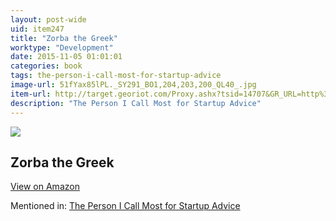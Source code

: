 ```yaml
---
layout: post-wide
uid: item247
title: "Zorba the Greek"
worktype: "Development"
date: 2015-11-05 01:01:01
categories: book
tags: the-person-i-call-most-for-startup-advice
image-url: 51fYax85lPL._SY291_BO1,204,203,200_QL40_.jpg
item-url: http://target.georiot.com/Proxy.ashx?tsid=14707&GR_URL=http%3A%2F%2Fwww.amazon.com%2FZorba-Greek-Nikos-Kazantzakis%2Fdp%2F0684825546
description: "The Person I Call Most for Startup Advice"
---
```

<a href="http://target.georiot.com/Proxy.ashx?tsid=14707&GR_URL=http%3A%2F%2Fwww.amazon.com%2FZorba-Greek-Nikos-Kazantzakis%2Fdp%2F0684825546" target="blank"><img src="../../../../img/thumbs/51fYax85lPL._SY291_BO1,204,203,200_QL40_.jpg" class="prod-img"></a>
<h2>Zorba the Greek</h2>
<p><a class="btn btn-primary" href="http://target.georiot.com/Proxy.ashx?tsid=14707&GR_URL=http%3A%2F%2Fwww.amazon.com%2FZorba-Greek-Nikos-Kazantzakis%2Fdp%2F0684825546" target="blank">View on Amazon</a><p>
<p>Mentioned in: <a href="http://fourhourworkweek.com/2015/08/18/the-evolutionary-angel-naval-ravikant/" target="blank">The Person I Call Most for Startup Advice</a></p>
